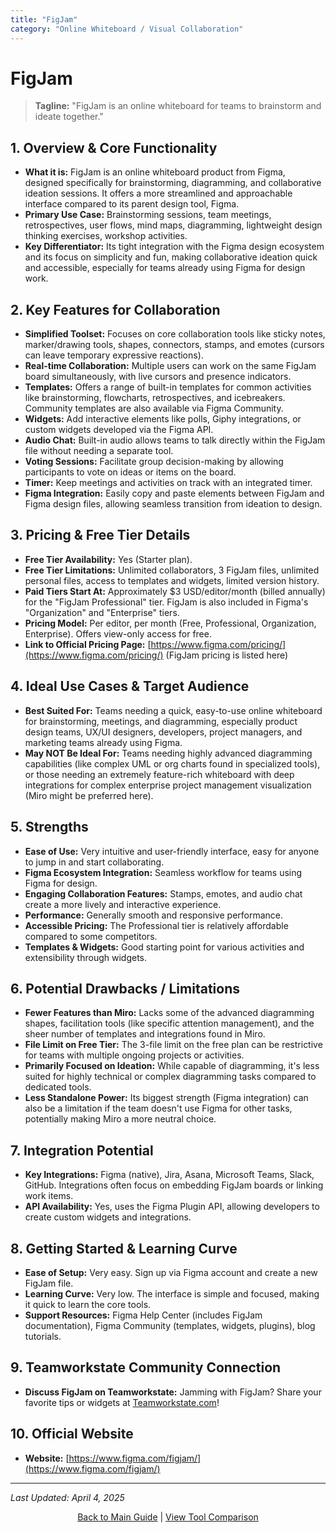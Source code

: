 ```yaml
---
title: "FigJam"
category: "Online Whiteboard / Visual Collaboration"
---
```


# FigJam

> **Tagline:** "FigJam is an online whiteboard for teams to brainstorm and ideate together."

## 1. Overview & Core Functionality

*   **What it is:** FigJam is an online whiteboard product from Figma, designed specifically for brainstorming, diagramming, and collaborative ideation sessions. It offers a more streamlined and approachable interface compared to its parent design tool, Figma.
*   **Primary Use Case:** Brainstorming sessions, team meetings, retrospectives, user flows, mind maps, diagramming, lightweight design thinking exercises, workshop activities.
*   **Key Differentiator:** Its tight integration with the Figma design ecosystem and its focus on simplicity and fun, making collaborative ideation quick and accessible, especially for teams already using Figma for design work.

## 2. Key Features for Collaboration

*   **Simplified Toolset:** Focuses on core collaboration tools like sticky notes, marker/drawing tools, shapes, connectors, stamps, and emotes (cursors can leave temporary expressive reactions).
*   **Real-time Collaboration:** Multiple users can work on the same FigJam board simultaneously, with live cursors and presence indicators.
*   **Templates:** Offers a range of built-in templates for common activities like brainstorming, flowcharts, retrospectives, and icebreakers. Community templates are also available via Figma Community.
*   **Widgets:** Add interactive elements like polls, Giphy integrations, or custom widgets developed via the Figma API.
*   **Audio Chat:** Built-in audio allows teams to talk directly within the FigJam file without needing a separate tool.
*   **Voting Sessions:** Facilitate group decision-making by allowing participants to vote on ideas or items on the board.
*   **Timer:** Keep meetings and activities on track with an integrated timer.
*   **Figma Integration:** Easily copy and paste elements between FigJam and Figma design files, allowing seamless transition from ideation to design.

## 3. Pricing & Free Tier Details

*   **Free Tier Availability:** Yes (Starter plan).
*   **Free Tier Limitations:** Unlimited collaborators, 3 FigJam files, unlimited personal files, access to templates and widgets, limited version history.
*   **Paid Tiers Start At:** Approximately $3 USD/editor/month (billed annually) for the "FigJam Professional" tier. FigJam is also included in Figma's "Organization" and "Enterprise" tiers.
*   **Pricing Model:** Per editor, per month (Free, Professional, Organization, Enterprise). Offers view-only access for free.
*   **Link to Official Pricing Page:** [https://www.figma.com/pricing/](https://www.figma.com/pricing/) (FigJam pricing is listed here)

## 4. Ideal Use Cases & Target Audience

*   **Best Suited For:** Teams needing a quick, easy-to-use online whiteboard for brainstorming, meetings, and diagramming, especially product design teams, UX/UI designers, developers, project managers, and marketing teams already using Figma.
*   **May NOT Be Ideal For:** Teams needing highly advanced diagramming capabilities (like complex UML or org charts found in specialized tools), or those needing an extremely feature-rich whiteboard with deep integrations for complex enterprise project management visualization (Miro might be preferred here).

## 5. Strengths

*   **Ease of Use:** Very intuitive and user-friendly interface, easy for anyone to jump in and start collaborating.
*   **Figma Ecosystem Integration:** Seamless workflow for teams using Figma for design.
*   **Engaging Collaboration Features:** Stamps, emotes, and audio chat create a more lively and interactive experience.
*   **Performance:** Generally smooth and responsive performance.
*   **Accessible Pricing:** The Professional tier is relatively affordable compared to some competitors.
*   **Templates & Widgets:** Good starting point for various activities and extensibility through widgets.

## 6. Potential Drawbacks / Limitations

*   **Fewer Features than Miro:** Lacks some of the advanced diagramming shapes, facilitation tools (like specific attention management), and the sheer number of templates and integrations found in Miro.
*   **File Limit on Free Tier:** The 3-file limit on the free plan can be restrictive for teams with multiple ongoing projects or activities.
*   **Primarily Focused on Ideation:** While capable of diagramming, it's less suited for highly technical or complex diagramming tasks compared to dedicated tools.
*   **Less Standalone Power:** Its biggest strength (Figma integration) can also be a limitation if the team doesn't use Figma for other tasks, potentially making Miro a more neutral choice.

## 7. Integration Potential

*   **Key Integrations:** Figma (native), Jira, Asana, Microsoft Teams, Slack, GitHub. Integrations often focus on embedding FigJam boards or linking work items.
*   **API Availability:** Yes, uses the Figma Plugin API, allowing developers to create custom widgets and integrations.

## 8. Getting Started & Learning Curve

*   **Ease of Setup:** Very easy. Sign up via Figma account and create a new FigJam file.
*   **Learning Curve:** Very low. The interface is simple and focused, making it quick to learn the core tools.
*   **Support Resources:** Figma Help Center (includes FigJam documentation), Figma Community (templates, widgets, plugins), blog tutorials.

## 9. Teamworkstate Community Connection

*   **Discuss FigJam on Teamworkstate:** Jamming with FigJam? Share your favorite tips or widgets at [Teamworkstate.com](https://teamworkstate.com/)!

## 10. Official Website

*   **Website:** [https://www.figma.com/figjam/](https://www.figma.com/figjam/)

---

*Last Updated: April 4, 2025*

<p align="center"><a href="../README.md">Back to Main Guide</a> | <a href="../comparison-tables/tool-comparison.md">View Tool Comparison</a></p>
